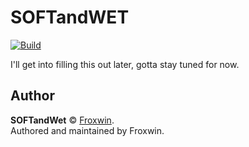 # SOFTandWET
[![Build](https://github.com/Froxwin/Da-Bot/actions/workflows/main.yml/badge.svg)](https://github.com/Froxwin/Da-Bot/actions/workflows/main.yml)

I'll get into filling this out later, gotta stay tuned for now.

## Author

**SOFTandWet** © [Froxwin](https://github.com/Froxwin).  
Authored and maintained by Froxwin.
